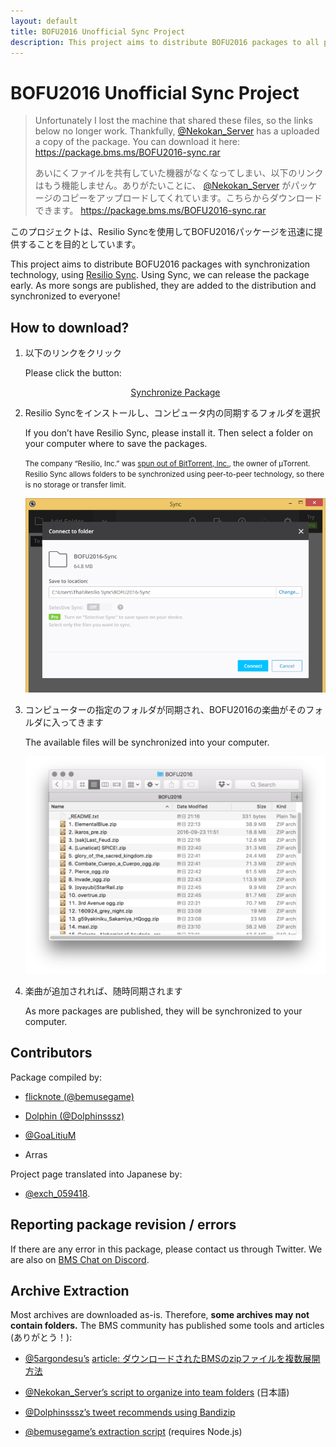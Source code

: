 ```yaml
---
layout: default
title: BOFU2016 Unofficial Sync Project
description: This project aims to distribute BOFU2016 packages to all players as they become available, using synchronization technology.
---
```


# BOFU2016 Unofficial Sync Project

> Unfortunately I lost the machine that shared these files, so the links below no longer work. Thankfully, [@Nekokan_Server](https://twitter.com/Nekokan_Server) has a uploaded a copy of the package. You can download it here: <https://package.bms.ms/BOFU2016-sync.rar>
>
> あいにくファイルを共有していた機器がなくなってしまい、以下のリンクはもう機能しません。ありがたいことに、 [@Nekokan_Server](https://twitter.com/Nekokan_Server) がパッケージのコピーをアップロードしてくれています。こちらからダウンロードできます。 <https://package.bms.ms/BOFU2016-sync.rar>

このプロジェクトは、Resilio Syncを使用してBOFU2016パッケージを迅速に提供することを目的としています。

This project aims to distribute BOFU2016 packages with synchronization technology, using [Resilio Sync](https://getsync.com/individuals/).
Using Sync, we can release the package early.
As more songs are published, they are added to the distribution and synchronized to everyone!



## How to download?

1. 以下のリンクをクリック

   Please click the button:

   <p align="center"><a href="https://link.resilio.com/#f=BOFU2016&amp;sz=27E9&amp;t=2&amp;s=VI5S7SMEBYU6U3JDQ4VAFDPFNZN7QPRJFAWKM7VPYK3IPEKJOOBQ&amp;i=CPB3IR4MUPYSX4VGSC7B7JCQKSBDATPTV&amp;v=2.5" class="dl">Synchronize Package</a></p>

2. Resilio Syncをインストールし、コンピュータ内の同期するフォルダを選択

   If you don’t have Resilio Sync, please install it.
   Then select a folder on your computer where to save the packages.

   <small>The company “Resilio, Inc.” was [spun out of BitTorrent, Inc.](https://getsync.com/about/), the owner of μTorrent.
   Resilio Sync allows folders to be synchronized using peer-to-peer technology,
   so there is no storage or transfer limit.</small>

   ![Sync screenshot](sync.png)

3. コンピューターの指定のフォルダが同期され、BOFU2016の楽曲がそのフォルダに入ってきます

   The available files will be synchronized into your computer.

   ![Sync screenshot](folder.png)

4. 楽曲が追加されれば、随時同期されます

   As more packages are published, they will be synchronized to your computer.



## Contributors

Package compiled by:

- [flicknote (@bemusegame)](https://twitter.com/bemusegame)

- [Dolphin (@Dolphinsssz)](https://twitter.com/Dolphinsssz)

- [@GoaLitiuM](https://twitter.com/GoaLitiuM)

- Arras

Project page translated into Japanese by:

- [@exch_059418](https://twitter.com/exch_059418).



## Reporting package revision / errors

If there are any error in this package, please contact us through Twitter.
We are also on [BMS Chat on Discord](https://discordapp.com/invite/0lUN07Rj1O8Sdctv).


## Archive Extraction

Most archives are downloaded as-is. Therefore, __some archives may not contain folders.__ The BMS community has published some tools and articles (ありがとう！):

- [@5argondesu’s](https://twitter.com/5argondesu/status/783980436003237888) [article: ダウンロードされたBMSのzipファイルを複数展開方法](http://qiita.com/5argon/items/cc7d7d9a652f57589674)

- [@Nekokan_Server’s script to organize into team folders](https://twitter.com/Nekokan_Server/status/783619188724076545) (日本語)

- [@Dolphinsssz’s tweet recommends using Bandizip](https://twitter.com/Dolphinsssz/status/783047901949952000)

- [@bemusegame’s extraction script](https://gist.github.com/dtinth/e61f2dfc53b29db2282fb6e9602cb559) (requires Node.js)
